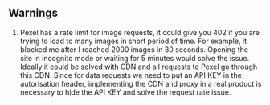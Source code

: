 ## Warnings

1. Pexel has a rate limit for image requests, it could give you 402 if you are trying to load to many images in short period of time.
For example, it blocked me after I reached 2000 images in 30 seconds. Opening the site in incognito mode or waiting 
for 5 minutes would solve the issue.
Ideally it could be solved with CDN and all requests to Pexel go through this CDN. Since for data requests
we need to put an API KEY in the autorisation header, implementing  the CDN and proxy in a real product is necessary to hide the API KEY and 
solve the request rate issue.
